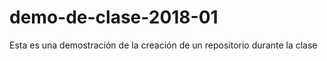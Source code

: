 # demo-de-clase-2018-01
Esta es una demostración de la creación de un repositorio durante la clase 
